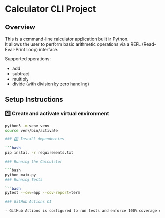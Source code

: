 # Calculator CLI Project

## Overview

This is a command-line calculator application built in Python.  
It allows the user to perform basic arithmetic operations via a REPL (Read-Eval-Print Loop) interface.

Supported operations:
- add
- subtract
- multiply
- divide (with division by zero handling)

## Setup Instructions

### 1️⃣ Create and activate virtual environment

```bash
python3 -m venv venv
source venv/bin/activate

### 2️⃣ Install dependencies

```bash
pip install -r requirements.txt

### Running the Calculator

```bash
python main.py
### Running Tests

```bash
pytest --cov=app --cov-report=term

### GitHub Actions CI

- GitHub Actions is configured to run tests and enforce 100% coverage on every push.
